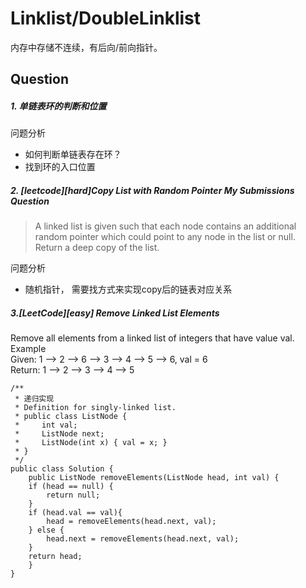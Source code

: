 # Linklist/DoubleLinklist

内存中存储不连续，有后向/前向指针。


## Question
##### 1. 单链表环的判断和位置

    
问题分析
  - 如何判断单链表存在环？
  - 找到环的入口位置

##### 2. [leetcode][hard]Copy List with Random Pointer My Submissions Question
>A linked list is given such that each node contains an additional random pointer which could point to any node in the list or null.   
Return a deep copy of the list.



    
问题分析
  - 随机指针， 需要找方式来实现copy后的链表对应关系



##### 3.[LeetCode][easy] Remove Linked List Elements
Remove all elements from a linked list of integers that have value val.  
Example  
Given: 1 –> 2 –> 6 –> 3 –> 4 –> 5 –> 6, val = 6  
Return: 1 –> 2 –> 3 –> 4 –> 5  
```
/**
 * 递归实现
 * Definition for singly-linked list.
 * public class ListNode {
 *     int val;
 *     ListNode next;
 *     ListNode(int x) { val = x; }
 * }
 */
public class Solution {
    public ListNode removeElements(ListNode head, int val) {
	if (head == null) {
		return null;
	}
	if (head.val == val){
		head = removeElements(head.next, val);
	} else {
		head.next = removeElements(head.next, val);
	}
	return head;
    }
}
```